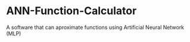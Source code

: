 # ANN-Function-Calculator
A software that can aproximate functions using Artificial Neural Network (MLP)
